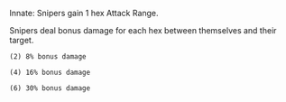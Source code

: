 Innate: Snipers gain 1 hex Attack Range.  
  
Snipers deal bonus damage for each hex between themselves and their target.

	(2) 8% bonus damage
	
	(4) 16% bonus damage
	
	(6) 30% bonus damage